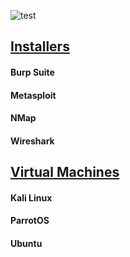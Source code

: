 ![test](https://github.com/HankBoone/CTFTools/blob/main/Media/CTFTools.png)

## [Installers](https://github.com/HankBoone/CTFTools/Installers)
#### Burp Suite
#### Metasploit
#### NMap
#### Wireshark

## [Virtual Machines](https://github.com/HankBoone/CTFTools/VMs)
#### Kali Linux
#### ParrotOS
#### Ubuntu
